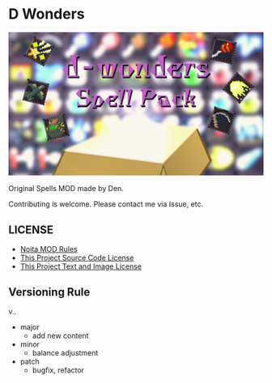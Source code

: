 # D Wonders

![preview_image](./workshop_preview_image.png)

Original Spells MOD made by Den.

Contributing is welcome.
Please contact me via Issue, etc.

## LICENSE

- [Noita MOD Rules](docs/NOITA_MOD_RULES.md)
- [This Project Source Code License](docs/SOURCE_CODE_LICENSE)
- [This Project Text and Image License](docs/TEXT_AND_IMAGE_LICENSE)

## Versioning Rule

v<major>.<minor>.<patch>

- major
  - add new content
- minor
  - balance adjustment
- patch
  - bugfix, refactor
